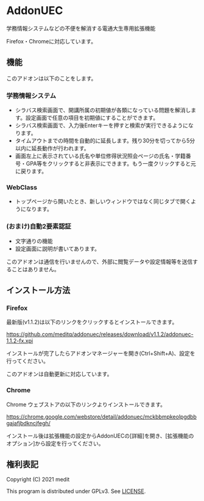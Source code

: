 # AddonUEC
学務情報システムなどの不便を解消する電通大生専用拡張機能

Firefox・Chromeに対応しています。

## 機能
このアドオンは以下のことをします。

### 学務情報システム
* シラバス検索画面で、開講所属の初期値が各類になっている問題を解消します。設定画面で任意の項目を初期値にすることができます。
* シラバス検索画面で、入力後Enterキーを押すと検索が実行できるようになります。
* タイムアウトまでの時間を自動的に延長します。残り30分を切ってから5分以内に延長動作が行われます。
* 画面左上に表示されている氏名や単位修得状況照会ページの氏名・学籍番号・GPA等をクリックすると非表示にできます。もう一度クリックすると元に戻ります。

### WebClass
* トップページから開いたとき、新しいウィンドウではなく同じタブで開くようになります。

### (おまけ)自動2要素認証
* 文字通りの機能
* 設定画面に説明が書いてあります。

このアドオンは通信を行いませんので、外部に閲覧データや設定情報等を送信することはありません。

## インストール方法
### Firefox
最新版(v1.1.2)は以下のリンクをクリックするとインストールできます。

https://github.com/meditq/addonuec/releases/download/v1.1.2/addonuec-1.1.2-fx.xpi

インストールが完了したらアドオンマネージャーを開き(Ctrl+Shift+A)、設定を行ってください。

このアドオンは自動更新に対応しています。

### Chrome
Chrome ウェブストアの以下のリンクよりインストールできます。

https://chrome.google.com/webstore/detail/addonuec/mckbbmpkeolpgdbbgajafjbdkncjfegh/

インストール後は拡張機能の設定からAddonUECの[詳細]を開き、[拡張機能のオプション]から設定を行ってください。

## 権利表記
Copyright (C) 2021 medit

This program is distributed under GPLv3. See [LICENSE](./LICENSE).
